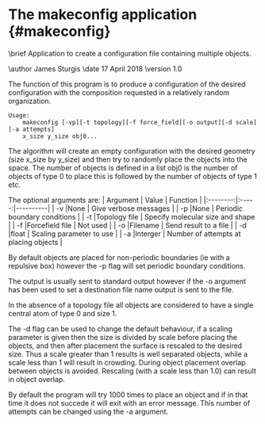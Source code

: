 # The makeconfig application {#makeconfig}
\brief   Application to create a configuration file containing multiple objects.

\author  James Sturgis
\date    17 April 2018
\version 1.0

The function of this program is to produce a configuration of the desired configuration
with the composition requested in a relatively random organization.

    Usage:
        makeconfig [-vp][-t topology][-f force_field][-o output][-d scale][-a attempts]
        x_size y_size obj0...

The algorithm will create an empty configuration with the desired geometry (size x_size 
by y_size) and then try to randomly place the objects into the space. The number of 
objects is defined in a list obj0 is the number of objects of type 0 to place this is 
followed by the number of objects of type 1 etc.

The optional arguments are:
| Argument | Value | Function |
|:--------:|:-----:|----------|
| -v       |None   | Give verbose messages |
| -p       |None   | Periodic boundary conditions |
| -t       |Topology file | Specify molecular size and shape |
| -f       |Forcefield file | Not used |
| -o       |Filename | Send result to a file |
| -d       |float    | Scaling parameter to use |
| -a       |Interger | Number of attempts at placing objects |

By default objects are placed for non-periodic boundaries (ie with a repulsive
box) however the -p flag will set periodic boundary conditions.

The output is usually sent to standard output however if the -o argument has been 
used to set a destination file name output is sent to the file.

In the absence of a topology file all objects are considered to have a single 
central atom of type 0 and size 1.

The -d flag can be used to change the default behaviour, if a scaling parameter is given then the
size is divided by scale before placing the objects, and then after placement the
surface is rescaled to the desired size. Thus a scale greater than 1 results is well
separated objects, while a scale less than 1 will result in crowding.
During object placement overlap between objects is avoided.
Rescaling (with a scale less than 1.0) can result in object overlap.

By default the program will try 1000 times to place an object and if in that time it
does not succede it will exit with an error message. This number of attempts can be
changed using the -a argument.

